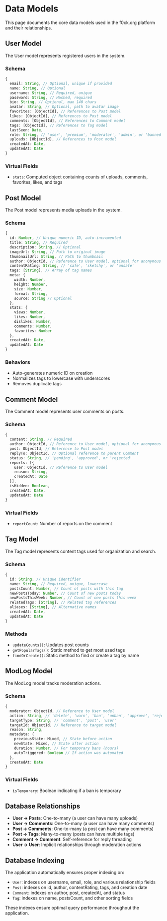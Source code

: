 # Data Models

This page documents the core data models used in the f0ck.org platform and their relationships.

## User Model

The User model represents registered users in the system.

### Schema

```typescript
{
  email: String, // Optional, unique if provided
  name: String, // Optional
  username: String, // Required, unique
  password: String, // Hashed, required
  bio: String, // Optional, max 140 chars
  avatar: String, // Optional, path to avatar image
  favorites: [ObjectId], // References to Post model
  likes: [ObjectId], // References to Post model
  comments: [ObjectId], // References to Comment model
  tags: [ObjectId], // References to Tag model
  lastSeen: Date,
  role: String, // 'user', 'premium', 'moderator', 'admin', or 'banned'
  uploads: [ObjectId], // References to Post model
  createdAt: Date,
  updatedAt: Date
}
```

### Virtual Fields

- `stats`: Computed object containing counts of uploads, comments, favorites, likes, and tags

## Post Model

The Post model represents media uploads in the system.

### Schema

```typescript
{
  id: Number, // Unique numeric ID, auto-incremented
  title: String, // Required
  description: String, // Optional
  imageUrl: String, // Path to original image
  thumbnailUrl: String, // Path to thumbnail
  author: ObjectId, // Reference to User model, optional for anonymous posts
  contentRating: String, // 'safe', 'sketchy', or 'unsafe'
  tags: [String], // Array of tag names
  meta: {
    width: Number,
    height: Number,
    size: Number,
    format: String,
    source: String // Optional
  },
  stats: {
    views: Number,
    likes: Number,
    dislikes: Number,
    comments: Number,
    favorites: Number
  },
  createdAt: Date,
  updatedAt: Date
}
```

### Behaviors

- Auto-generates numeric ID on creation
- Normalizes tags to lowercase with underscores
- Removes duplicate tags

## Comment Model

The Comment model represents user comments on posts.

### Schema

```typescript
{
  content: String, // Required
  author: ObjectId, // Reference to User model, optional for anonymous
  post: ObjectId, // Reference to Post model
  replyTo: ObjectId, // Optional reference to parent Comment
  status: String, // 'pending', 'approved', or 'rejected'
  reports: [{
    user: ObjectId, // Reference to User model
    reason: String,
    createdAt: Date
  }],
  isHidden: Boolean,
  createdAt: Date,
  updatedAt: Date
}
```

### Virtual Fields

- `reportCount`: Number of reports on the comment

## Tag Model

The Tag model represents content tags used for organization and search.

### Schema

```typescript
{
  id: String, // Unique identifier
  name: String, // Required, unique, lowercase
  postsCount: Number, // Count of posts with this tag
  newPostsToday: Number, // Count of new posts today
  newPostsThisWeek: Number, // Count of new posts this week
  relatedTags: [String], // Related tag references
  aliases: [String], // Alternative names
  createdAt: Date,
  updatedAt: Date
}
```

### Methods

- `updateCounts()`: Updates post counts
- `getPopularTags()`: Static method to get most used tags
- `findOrCreate()`: Static method to find or create a tag by name

## ModLog Model

The ModLog model tracks moderation actions.

### Schema

```typescript
{
  moderator: ObjectId, // Reference to User model
  action: String, // 'delete', 'warn', 'ban', 'unban', 'approve', 'reject'
  targetType: String, // 'comment', 'post', 'user'
  targetId: ObjectId, // Reference to target model
  reason: String,
  metadata: {
    previousState: Mixed, // State before action
    newState: Mixed, // State after action
    duration: Number, // For temporary bans (hours)
    autoTriggered: Boolean // If action was automated
  },
  createdAt: Date
}
```

### Virtual Fields

- `isTemporary`: Boolean indicating if a ban is temporary

## Database Relationships

- **User → Posts**: One-to-many (a user can have many uploads)
- **User → Comments**: One-to-many (a user can have many comments)
- **Post → Comments**: One-to-many (a post can have many comments)
- **Post → Tags**: Many-to-many (posts can have multiple tags)
- **Comment → Comment**: Self-reference for reply threading
- **User → User**: Implicit relationships through moderation actions

## Database Indexing

The application automatically ensures proper indexing on:

- `User`: indexes on username, email, role, and various relationship fields
- `Post`: indexes on id, author, contentRating, tags, and creation date
- `Comment`: indexes on author, post, createdAt, and status
- `Tag`: indexes on name, postsCount, and other sorting fields

These indexes ensure optimal query performance throughout the application. 